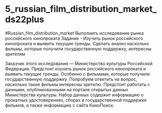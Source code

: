 # 5_russian_film_distribution_market_ds22plus
#Russian_film_distribution_market  Выполнить исследование рынка российского кинопроката  Задание - Изучить рынок российского кинопроката и выявить текущие тренды. 
Сделать анализ насколько  фильмы, которые получили государственную поддержку, интересны зрителям

Заказчик этого исследования — Министерство культуры Российской Федерации. 
Предстоит изучить рынок российского кинопроката и выявить текущие тренды. Особенно с фильмами, которые получили государственную поддержку. Попробуем ответить на вопрос, насколько такие фильмы интересны зрителю. 
Предстоит работать с данными, опубликованными на портале открытых данных Министерства культуры. Набор данных содержит информацию о прокатных удостоверениях, сборах и государственной поддержке фильмов, а также информацию с сайта КиноПоиск. 
